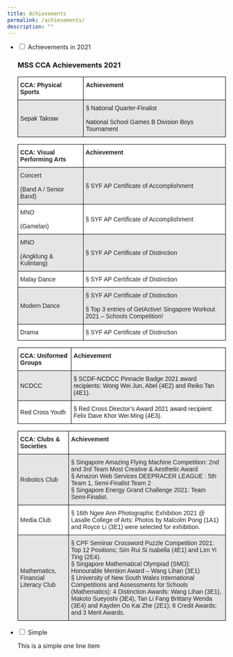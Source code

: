 ```yaml
---
title: Achievements
permalink: /achievements/
description: ""
---
```

<ul class="jekyllcodex_accordion">
  <li>
    <input type="checkbox" id="accordion1">
    <label for="accordion1">Achievements in 2021</label>
    <div>
			<h3>MSS CCA Achievements 2021</h3>
      <p><style type="text/css">
.tg  {border-collapse:collapse;border-spacing:0;}
.tg td{border-color:black;border-style:solid;border-width:1px;font-family:Arial, sans-serif;font-size:14px;
  overflow:hidden;padding:10px 5px;word-break:normal;}
.tg th{border-color:black;border-style:solid;border-width:1px;font-family:Arial, sans-serif;font-size:14px;
  font-weight:normal;overflow:hidden;padding:10px 5px;word-break:normal;}
.tg .tg-dgl5{background-color:#FFF;font-weight:bold;text-align:left;vertical-align:top}
.tg .tg-faf8{background-color:#E5E5E5;text-align:left;vertical-align:middle}
</style>
<table class="tg">
<thead>
  <tr>
    <th class="tg-dgl5"><span style="font-weight:bold">CCA: Physical Sports</span></th>
    <th class="tg-dgl5"><span style="font-weight:bold">Achievement</span></th>
  </tr>
</thead>
<tbody>
  <tr>
    <td class="tg-faf8">Sepak Takraw</td>
    <td class="tg-faf8">§ National Quarter-Finalist<br><br>National School Games B Division Boys Tournament</td>
  </tr>
</tbody>
</table></p>
		<p><style type="text/css">
.tg  {border-collapse:collapse;border-spacing:0;}
.tg td{border-color:black;border-style:solid;border-width:1px;font-family:Arial, sans-serif;font-size:14px;
  overflow:hidden;padding:10px 5px;word-break:normal;}
.tg th{border-color:black;border-style:solid;border-width:1px;font-family:Arial, sans-serif;font-size:14px;
  font-weight:normal;overflow:hidden;padding:10px 5px;word-break:normal;}
.tg .tg-l2bf{background-color:#FFF;color:#222;font-weight:bold;text-align:left;vertical-align:top}
.tg .tg-ys2m{background-color:#E5E5E5;color:#222;text-align:left;vertical-align:middle}
.tg .tg-1ppo{background-color:#FFF;color:#222;text-align:left;vertical-align:middle}
</style>
<table class="tg">
<thead>
  <tr>
    <th class="tg-l2bf"><span style="font-weight:bold">CCA: Visual Performing Arts</span></th>
    <th class="tg-l2bf"><span style="font-weight:bold">Achievement</span></th>
  </tr>
</thead>
<tbody>
  <tr>
    <td class="tg-ys2m">Concert<br><br>(Band A / Senior Band)</td>
    <td class="tg-ys2m">§ SYF AP Certificate of Accomplishment</td>
  </tr>
  <tr>
    <td class="tg-1ppo">MNO<br><br>(Gamelan)</td>
    <td class="tg-1ppo">§ SYF AP Certificate of Accomplishment</td>
  </tr>
  <tr>
    <td class="tg-ys2m">MNO<br><br>(Angklung &amp; Kulintang)</td>
    <td class="tg-ys2m">§ SYF AP Certificate of Distinction</td>
  </tr>
  <tr>
    <td class="tg-1ppo">Malay Dance</td>
    <td class="tg-1ppo">§ SYF AP Certificate of Distinction</td>
  </tr>
  <tr>
    <td class="tg-ys2m">Modern Dance</td>
    <td class="tg-ys2m">§ SYF AP Certificate of Distinction<br><br>§ Top 3 entries of GetActive! Singapore Workout 2021 – Schools Competition!</td>
  </tr>
  <tr>
    <td class="tg-1ppo">Drama</td>
    <td class="tg-1ppo">§ SYF AP Certificate of Distinction</td>
  </tr>
</tbody>
</table></p>
		<p><style type="text/css">
.tg  {border-collapse:collapse;border-spacing:0;}
.tg td{border-color:black;border-style:solid;border-width:1px;font-family:Arial, sans-serif;font-size:14px;
  overflow:hidden;padding:10px 5px;word-break:normal;}
.tg th{border-color:black;border-style:solid;border-width:1px;font-family:Arial, sans-serif;font-size:14px;
  font-weight:normal;overflow:hidden;padding:10px 5px;word-break:normal;}
.tg .tg-dgl5{background-color:#FFF;font-weight:bold;text-align:left;vertical-align:top}
.tg .tg-faf8{background-color:#E5E5E5;text-align:left;vertical-align:middle}
.tg .tg-zr06{background-color:#FFF;text-align:left;vertical-align:middle}
</style>
<table class="tg">
<thead>
  <tr>
    <th class="tg-dgl5"><span style="font-weight:bold">CCA: Uniformed Groups</span></th>
    <th class="tg-dgl5"><span style="font-weight:bold">Achievement</span></th>
  </tr>
</thead>
<tbody>
  <tr>
    <td class="tg-faf8">NCDCC</td>
    <td class="tg-faf8">§ SCDF-NCDCC Pinnacle Badge 2021 award recipients: Wong Wei Jun, Abel (4E2) and Reiko Tan (4E1).</td>
  </tr>
  <tr>
    <td class="tg-zr06">Red Cross Youth</td>
    <td class="tg-zr06">§ Red Cross Director’s Award 2021 award recipient: Felix Dave Khor Wei Ming (4E3).</td>
  </tr>
</tbody>
</table></p>
		<p><style type="text/css">
.tg  {border-collapse:collapse;border-spacing:0;}
.tg td{border-color:black;border-style:solid;border-width:1px;font-family:Arial, sans-serif;font-size:14px;
  overflow:hidden;padding:10px 5px;word-break:normal;}
.tg th{border-color:black;border-style:solid;border-width:1px;font-family:Arial, sans-serif;font-size:14px;
  font-weight:normal;overflow:hidden;padding:10px 5px;word-break:normal;}
.tg .tg-l2bf{background-color:#FFF;color:#222;font-weight:bold;text-align:left;vertical-align:top}
.tg .tg-ys2m{background-color:#E5E5E5;color:#222;text-align:left;vertical-align:middle}
.tg .tg-1ppo{background-color:#FFF;color:#222;text-align:left;vertical-align:middle}
</style>
<table class="tg">
<thead>
  <tr>
    <th class="tg-l2bf"><span style="font-weight:bold">CCA: Clubs &amp; Societies  </span></th>
    <th class="tg-l2bf"><span style="font-weight:bold">Achievement</span></th>
  </tr>
</thead>
<tbody>
  <tr>
    <td class="tg-ys2m">Robotics Club</td>
    <td class="tg-ys2m">§ Singapore Amazing Flying Machine Competition: 2nd and 3rd  Team Most Creative &amp; Aesthetic Award<br>§ Amazon Web Services DEEPRACER LEAGUE : 5th Team 1, Semi-Finalist Team 2<br>§ Singapore Energy Grand Challenge 2021: Team Semi-Finalist.</td>
  </tr>
  <tr>
    <td class="tg-1ppo">Media Club</td>
    <td class="tg-1ppo">§ 16th Ngee Ann Photographic Exhibition 2021 @ Lasalle College of Arts: Photos by Malcolm Pong (1A1) and Royce Li (3E1) were selected for exhibition.</td>
  </tr>
  <tr>
    <td class="tg-ys2m">Mathematics, Financial Literacy Club</td>
    <td class="tg-ys2m">§ CPF Seminar Crossword Puzzle Competition 2021: Top 12 Positions; Sim Rui Si Isabella (4E1) and Lim Yi Ting (2E4).<br>§ Singapore Mathematical Olympiad (SMO): Honourable Mention Award – Wang Lihan (3E1)<br>§ University of New South Wales International Competitions and Assessments for Schools (Mathematics): 4 Distinction Awards: Wang Lihan (3E1), Makoto Sueyoshi (3E4), Tan Li Fang Brittany Wenda (3E4) and Kayden Oo Kai Zhe (2E1); 8 Credit Awards; and 3 Merit Awards.</td>
  </tr>
</tbody>
</table></p>
    </div>
	</li>
	<li>
    <input type="checkbox" id="accordion1">
    <label for="accordion1">Simple</label>
    <div>
      <p>This is a simple one line item</p>
    </div>
	</li>  
</ul>